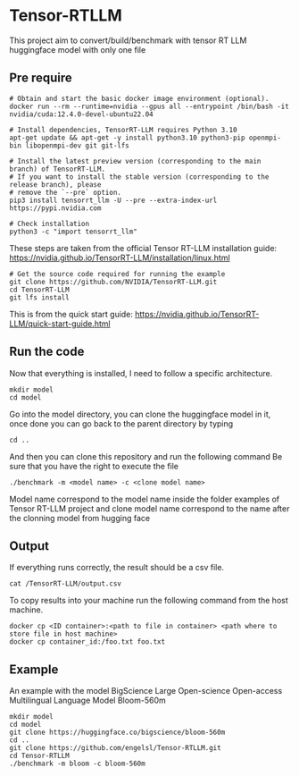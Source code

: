 # Tensor-RTLLM
This project aim to convert/build/benchmark with tensor RT LLM huggingface model with only one file

## Pre require
```
# Obtain and start the basic docker image environment (optional).
docker run --rm --runtime=nvidia --gpus all --entrypoint /bin/bash -it nvidia/cuda:12.4.0-devel-ubuntu22.04
```
```
# Install dependencies, TensorRT-LLM requires Python 3.10
apt-get update && apt-get -y install python3.10 python3-pip openmpi-bin libopenmpi-dev git git-lfs

# Install the latest preview version (corresponding to the main branch) of TensorRT-LLM.
# If you want to install the stable version (corresponding to the release branch), please
# remove the `--pre` option.
pip3 install tensorrt_llm -U --pre --extra-index-url https://pypi.nvidia.com

# Check installation
python3 -c "import tensorrt_llm"
```
These steps are taken from the official Tensor RT-LLM installation guide: https://nvidia.github.io/TensorRT-LLM/installation/linux.html
```
# Get the source code required for running the example
git clone https://github.com/NVIDIA/TensorRT-LLM.git
cd TensorRT-LLM
git lfs install
```
This is from the quick start guide: https://nvidia.github.io/TensorRT-LLM/quick-start-guide.html

## Run the code

Now that everything is installed, I need to follow a specific architecture. 
```
mkdir model
cd model
```

Go into the model directory, you can clone the huggingface model in it, once done you can go back to the parent directory by typing 
```
cd ..
```

And then you can clone this repository and run the following command 
Be sure that you have the right to execute the file 
```
./benchmark -m <model name> -c <clone model name>
```
Model name correspond to the model name inside the folder examples of Tensor RT-LLM project and clone model name correspond to the name after the clonning model from hugging face

## Output

If everything runs correctly, the result should be a csv file. 
```
cat /TensorRT-LLM/output.csv
```

To copy results into your machine run the following command from the host machine.
```
docker cp <ID container>:<path to file in container> <path where to store file in host machine>
docker cp container_id:/foo.txt foo.txt
```

## Example

An example with the model BigScience Large Open-science Open-access Multilingual Language Model Bloom-560m

```
mkdir model
cd model
git clone https://huggingface.co/bigscience/bloom-560m
cd ..
git clone https://github.com/engelsl/Tensor-RTLLM.git
cd Tensor-RTLLM
./benchmark -m bloom -c bloom-560m
```






